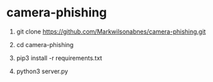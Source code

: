 # camera-phishing

1. git clone https://github.com/Markwilsonabnes/camera-phishing.git

2. cd camera-phishing

3. pip3 install -r requirements.txt

4. python3 server.py

